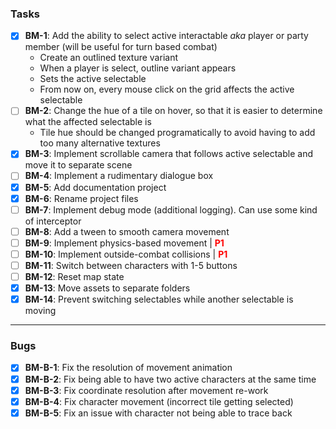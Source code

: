 ### Tasks

- [X] **BM-1**: Add the ability to select active interactable *aka* player or party member (will be useful for turn based combat)
    - Create an outlined texture variant
    - When a player is select, outline variant appears
    - Sets the active selectable
    - From now on, every mouse click on the grid affects the active selectable
- [ ] **BM-2**: Change the hue of a tile on hover, so that it is easier to
  determine what the affected selectable is
    - Tile hue should be changed programatically to avoid having to add
      too many alternative textures
- [X] **BM-3**: Implement scrollable camera that follows active selectable and move it to separate
scene
- [ ] **BM-4**: Implement a rudimentary dialogue box
- [X] **BM-5**: Add documentation project
- [X] **BM-6**: Rename project files
- [ ] **BM-7**: Implement debug mode (additional logging). Can use some kind of interceptor
- [ ] **BM-8**: Add a tween to smooth camera movement
- [ ] **BM-9**: Implement physics-based movement | <span style="color:red">**P1**
- [ ] **BM-10**: Implement outside-combat collisions | <span style="color:red">**P1**
- [ ] **BM-11**</span>: Switch between characters with 1-5 buttons
- [ ] **BM-12**: Reset map state
- [X] **BM-13**: Move assets to separate folders
- [X] **BM-14**: Prevent switching selectables while another selectable is moving
---

### Bugs

- [X] **BM-B-1**: Fix the resolution of movement animation
- [X] **BM-B-2**: Fix being able to have two active characters at the same time
- [X] **BM-B-3**: Fix coordinate resolution after movement re-work
- [X] **BM-B-4**: Fix character movement (incorrect tile getting selected)
- [X] **BM-B-5**: Fix an issue with character not being able to trace back